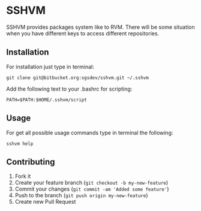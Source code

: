 SSHVM
==============

SSHVM provides packages system like to RVM. There will be some situation when you have different keys to access different repositories.

Installation
------------

For installation just type in terminal:

``` shell
git clone git@bitbucket.org:sgsdev/sshvm.git ~/.sshvm
```

Add the following text to your .bashrc for scripting:

``` shell
PATH=$PATH:$HOME/.sshvm/script
```

Usage
-----

For get all possible usage commands type in terminal the following:

``` shell
sshvm help
```

Contributing
------------

1. Fork it
2. Create your feature branch (`git checkout -b my-new-feature`)
3. Commit your changes (`git commit -am 'Added some feature'`)
4. Push to the branch (`git push origin my-new-feature`)
5. Create new Pull Request